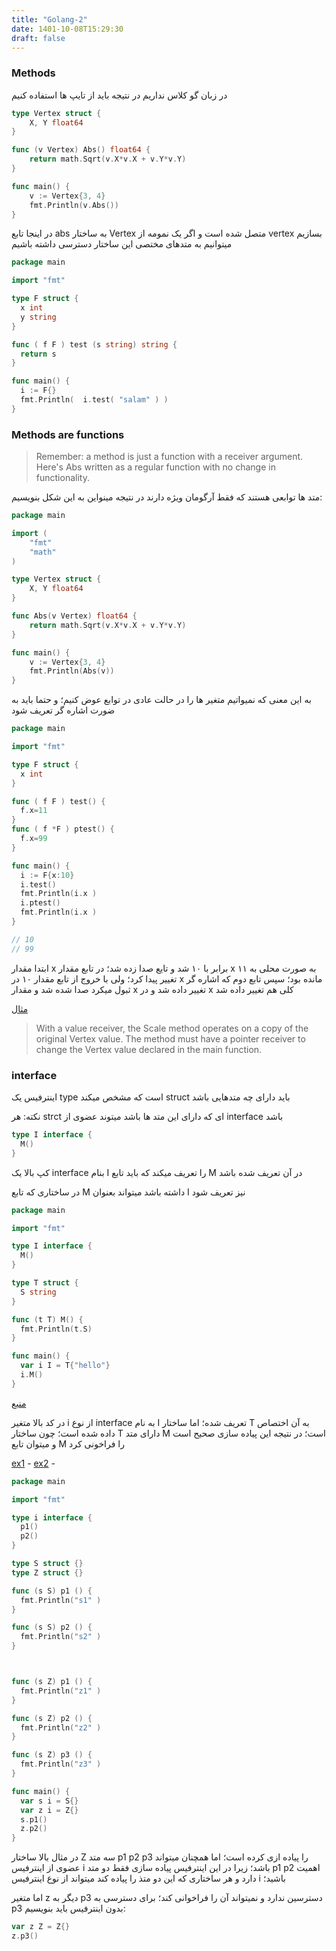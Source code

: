 ```yaml
---
title: "Golang-2"
date: 1401-10-08T15:29:30
draft: false
---
```


### Methods

در زبان گو کلاس نداریم در نتیجه باید از تایپ ها استفاده کنیم

```go
type Vertex struct {
	X, Y float64
}

func (v Vertex) Abs() float64 {
	return math.Sqrt(v.X*v.X + v.Y*v.Y)
}

func main() {
	v := Vertex{3, 4}
	fmt.Println(v.Abs())
}

```

در اینجا تابع abs به ساختار Vertex متصل شده است و اگر یک نمومه از vertex بسازیم میتوانیم به متدهای مختصی این ساختار دسترسی داشته باشیم


```go
package main

import "fmt"

type F struct {
  x int
  y string
}

func ( f F ) test (s string) string {
  return s
}

func main() {
  i := F{}
  fmt.Println(  i.test( "salam" ) )
}
```


### Methods are functions

> Remember: a method is just a function with a receiver argument.
> Here's Abs written as a regular function with no change in functionality. 

متد ها توابعی هستند که فقط آرگومان ویژه دارند در نتیجه مینواین به این شکل بنویسیم:

```go
package main

import (
	"fmt"
	"math"
)

type Vertex struct {
	X, Y float64
}

func Abs(v Vertex) float64 {
	return math.Sqrt(v.X*v.X + v.Y*v.Y)
}

func main() {
	v := Vertex{3, 4}
	fmt.Println(Abs(v))
}
```


به این معنی که نمیواتیم متغیر ها را در حالت عادی در توابع عوض کنیم؛ و حتما باید به ضورت اشاره گر تعریف شود

```go
package main

import "fmt"

type F struct {
  x int
}

func ( f F ) test() {
  f.x=11
}
func ( f *F ) ptest() {
  f.x=99
}

func main() {
  i := F{x:10}
  i.test()
  fmt.Println(i.x )
  i.ptest()
  fmt.Println(i.x )
}

// 10
// 99
```

ابتدا مقدار x برابر با ۱۰ شد و تایع صدا زده شد؛ در تابع مقدار x به صورت محلی به ۱۱ تغییر پیدا کرد؛ ولی با خروج از تابع مقدار ۱۰ در x مانده بود؛ سپس تابع دوم که اشاره گر ثبول میکرد صدا شده شد و مقدار x تغییر داده شد و در x کلی هم تغییر داده شد

[مثال](https://go.dev/tour/methods/4)

> With a value receiver, the Scale method operates on a copy of the original Vertex value. The  method must have a pointer receiver to change the Vertex value declared in the main function. 

### interface

اینترفیس یک type است که مشخص میکند struct باید دارای چه متدهایی باشد

نکته: هر strct ای که دارای این متد ها باشد میتوند عضوی از interface باشد

```go
type I interface {
  M()
}
```

کپ بالا یک interface بنام I را تعریف میکند که باید تابع M در آن تعریف شده باشد

در ساختاری که تابع M داشته باشد میتواند بعنوان I نیز تعریف شود

```go
package main

import "fmt"

type I interface {
  M()
}

type T struct {
  S string
}

func (t T) M() {
  fmt.Println(t.S)
}

func main() {
  var i I = T{"hello"}
  i.M()
}
```
[منبع](https://go.dev/tour/methods/10)

در کد بالا متغیر i از نوع interface به نام I تعریف شده؛ اما ساختار T به آن اختصاص داده شده است؛ چون ساختار T‌ دارای متد M است؛ در نتیجه این پیاده سازی صحیح است و میتوان تابع M‌ را فراخونی کرد


[ex1](https://gobyexample.com/interfaces) - 
[ex2](https://golangbyexample.com/interface-in-golang/) - 

```go
package main

import "fmt"

type i interface {
  p1()
  p2()
}

type S struct {}
type Z struct {}

func (s S) p1 () {
  fmt.Println("s1" )
}

func (s S) p2 () {
  fmt.Println("s2" )
}



func (s Z) p1 () {
  fmt.Println("z1" )
}

func (s Z) p2 () {
  fmt.Println("z2" )
}

func (s Z) p3 () {
  fmt.Println("z3" )
}

func main() {
  var s i = S{}
  var z i = Z{}
  s.p1()
  z.p2()
}

```

در مثال بالا ساختار Z سه متد p1 p2 p3 را پیاده ازی کرده است؛ اما همچنان میتواند عضوی از اینترفیس i باشد؛ زیرا در این اینترفیس پیاده سازی  فقط دو متد p1 p2 اهمیت دارد و هر ساختاری که این دو متذ را پیاده کند میتواند از نوع اینترفیس i باشید؛

اما متغیر z دیگر به p3 دسترسین ندارد و نمیتواند آن را فراخوانی کند؛ برای دسترسی به p3 بدون اینترفیس باید بنویسیم:

```go
var z Z = Z{}
z.p3()
```

